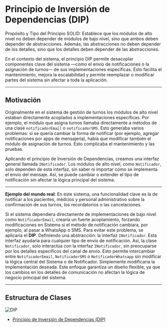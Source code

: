 # Principio de Inversión de Dependencias (DIP)
Propósito y Tipo del Principio SOLID: Establece que los módulos de alto nivel no deben depender de módulos de bajo nivel, sino que ambos deben depender de abstracciones. Además, las abstracciones no deben depender de los detalles, sino que los detalles deben depender de las abstracciones.

En el contexto del sistema, el principio DIP permite desacoplar componentes clave del sistema —como el envío de notificaciones o la asignación de turnos— de sus implementaciones específicas. Esto facilita el mantenimiento, mejora la escalabilidad y permite reemplazar o modificar partes del sistema sin afectar a toda la aplicación.

---

## Motivación
Originalmente en el sistema de gestión de turnos los módulos de alto nivel estaban directamente acoplados a implementaciones específicas. Por ejemplo, el módulo que asigna turnos llamaba directamente a métodos de una clase `notificadorEmail` o `notificadorSMS`. Esto generaba varios problemas: si se quería cambiar la forma de notificar (por ejemplo, agregar notificaciones por apps de mensajeria), había que modificar también el módulo de asignación de turnos. Esto complicaba el mantenimiento y las pruebas.

Aplicando el principio de Inversión de Dependencias, creamos una interfaz general llamada `INotificador`. Los módulos de alto nivel, como `Notificador`, solo dependen de esta interfaz, sin saber ni importar cómo se implementa el envío del mensaje. Así, se puede cambiar o extender el tipo de notificación sin afectar la lógica principal del sistema.

---

**Ejemplo del mundo real**: En este sistema, una funcionalidad clave es la de notificar a los pacientes, médcios y personal administrativo sobre la confirmación de sus turnos, los recordatorios o las cancelaciones.


Si el sistema dependiera directamente de implementaciones de bajo nivel como `NotificadorEmail`, crearía un fuerte acoplamiento, forzando modificaciones en Sistema si el método de notificación cambiara, por ejemplo, al pasar a WhatsApp o SMS.
Para evitar este problema, se aplicaria el **DIP**. Definiendo una abstracción: la interfaz `INotificador`. Esta interfaz ayudaria para cualquier tipo de envío de notificación.
Así, la clase `Notificador`, solo interactúa con la interfaz `INotificador`, sin preocuparse por los detalles específicos del canal de envío. Esto permite intercambiar entre `NotificadorEmail`, `NotificadorSMS` o `NotificadorWhatsapp` sin modificar la lógica central del Sistema o de Notificador. Simplemente modificaria la implementación deseada. Este enfoque garantiza un diseño flexible, ya que los cambios en los detalles de comunicación no afectan la lógica de negocio principal del sistema.

---

## Estructura de Clases
![DIP](https://github.com/user-attachments/assets/fdd198b0-51de-451b-a253-1c3f785f7cd5)
* [Principio de Inversión de Dependencias (DIP)](https://drive.google.com/file/d/1Fq2h0u69KMExmMZev9LNLkRadwxSAmml/view?usp=sharing)
